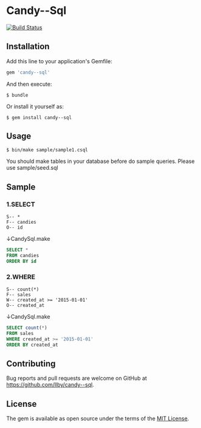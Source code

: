 # Candy--Sql

[![Build Status](https://travis-ci.org/llby/candy--sql.svg)](https://travis-ci.org/llby/candy--sql)


## Installation

Add this line to your application's Gemfile:

```ruby
gem 'candy--sql'
```

And then execute:

    $ bundle

Or install it yourself as:

    $ gem install candy--sql


## Usage

    $ bin/make sample/sample1.csql

You should make tables in your database before do sample queries.
Please use sample/seed.sql


## Sample

### 1.SELECT

    S-- *
    F-- candies
    O-- id

↓CandySql.make

```sql
SELECT *
FROM candies
ORDER BY id
```

### 2.WHERE

    S-- count(*)
    F-- sales
    W-- created_at >= '2015-01-01'
    O-- created_at

↓CandySql.make

```sql
SELECT count(*)
FROM sales
WHERE created_at >= '2015-01-01'
ORDER BY created_at
```


## Contributing

Bug reports and pull requests are welcome on GitHub at 
https://github.com/llby/candy--sql.


## License

The gem is available as open source under the terms of the [MIT License](http://opensource.org/licenses/MIT).

